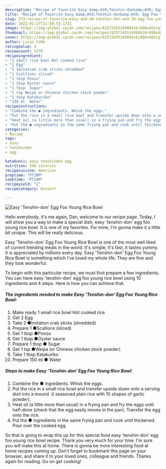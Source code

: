 ```yaml
---
description: "Recipe of Favorite Easy &amp;#39;Tenshin-don&amp;#39; Egg Foo Young Rice Bowl"
title: "Recipe of Favorite Easy &amp;#39;Tenshin-don&amp;#39; Egg Foo Young Rice Bowl"
slug: 373-recipe-of-favorite-easy-and-39-tenshin-don-and-39-egg-foo-young-rice-bowl
date: 2022-03-27T21:50:53.173Z
image: https://img-global.cpcdn.com/recipes/6257245516988416/680x482cq70/easy-tenshin-don-egg-foo-young-rice-bowl-recipe-main-photo.jpg
thumbnail: https://img-global.cpcdn.com/recipes/6257245516988416/680x482cq70/easy-tenshin-don-egg-foo-young-rice-bowl-recipe-main-photo.jpg
cover: https://img-global.cpcdn.com/recipes/6257245516988416/680x482cq70/easy-tenshin-don-egg-foo-young-rice-bowl-recipe-main-photo.jpg
author: Lucas Cobb
ratingvalue: 4
reviewcount: 1279
recipeingredient:
- "1 small rice bowl Hot cooked rice"
- "2 Egg"
- "2 Imitation crab sticks shredded"
- "1 Scallions sliced"
- "1 tbsp Ponzu"
- "1 tbsp Oyster sauce"
- "1 tbsp  Sugar"
- "1 tsp Weipa or Chinese chicken stock powder"
- "1 tbsp Katakuriko"
- "150 ml  Water"
recipeinstructions:
- "Combine the ● ingredients. Whisk the eggs."
- "Put the rice in a small rice bowl and transfer upside down onto a serving dish into a mound. (I seasoned plain rice with 10 shapes of garlic powder)."
- "Heat oil (a little more than usual) in a frying pan and fry the eggs until half-done (check that the egg easily moves in the pan). Transfer the egg onto the rice."
- "Put the ● ingredients in the same frying pan and cook until thickened. Pour over the cooked egg."
categories:
- Recipe
tags:
- easy
- tenshindon
- egg

katakunci: easy tenshindon egg 
nutrition: 198 calories
recipecuisine: American
preptime: "PT38M"
cooktime: "PT34M"
recipeyield: "2"
recipecategory: Dessert

---
```



![Easy &#39;Tenshin-don&#39; Egg Foo Young Rice Bowl](https://img-global.cpcdn.com/recipes/6257245516988416/680x482cq70/easy-tenshin-don-egg-foo-young-rice-bowl-recipe-main-photo.jpg)

Hello everybody, it's me again, Dan, welcome to our recipe page. Today, I will show you a way to make a special dish, easy &#39;tenshin-don&#39; egg foo young rice bowl. It is one of my favorites. For mine, I'm gonna make it a little bit unique. This will be really delicious.



Easy &#39;Tenshin-don&#39; Egg Foo Young Rice Bowl is one of the most well liked of current trending meals in the world. It's simple, it's fast, it tastes yummy. It is appreciated by millions every day. Easy &#39;Tenshin-don&#39; Egg Foo Young Rice Bowl is something which I've loved my whole life. They are fine and they look wonderful.


To begin with this particular recipe, we must first prepare a few ingredients. You can have easy &#39;tenshin-don&#39; egg foo young rice bowl using 10 ingredients and 4 steps. Here is how you can achieve that.

<!--inarticleads1-->

##### The ingredients needed to make Easy &#39;Tenshin-don&#39; Egg Foo Young Rice Bowl:

1. Make ready 1 small rice bowl Hot cooked rice
1. Get 2 Egg
1. Take 2 ●Imitation crab sticks (shredded)
1. Prepare 1 ●Scallions (sliced)
1. Get 1 tbsp ●Ponzu
1. Get 1 tbsp ●Oyster sauce
1. Prepare 1 tbsp ● Sugar
1. Get 1 tsp ●Weipa (or Chinese chicken stock powder)
1. Take 1 tbsp Katakuriko
1. Prepare 150 ml ● Water




<!--inarticleads2-->

##### Steps to make Easy &#39;Tenshin-don&#39; Egg Foo Young Rice Bowl:

1. Combine the ● ingredients. Whisk the eggs.
1. Put the rice in a small rice bowl and transfer upside down onto a serving dish into a mound. (I seasoned plain rice with 10 shapes of garlic powder).
1. Heat oil (a little more than usual) in a frying pan and fry the eggs until half-done (check that the egg easily moves in the pan). Transfer the egg onto the rice.
1. Put the ● ingredients in the same frying pan and cook until thickened. Pour over the cooked egg.




So that is going to wrap this up for this special food easy &#39;tenshin-don&#39; egg foo young rice bowl recipe. Thank you very much for your time. I'm sure you will make this at home. There is gonna be more interesting food at home recipes coming up. Don't forget to bookmark this page on your browser, and share it to your loved ones, colleague and friends. Thanks again for reading. Go on get cooking!
